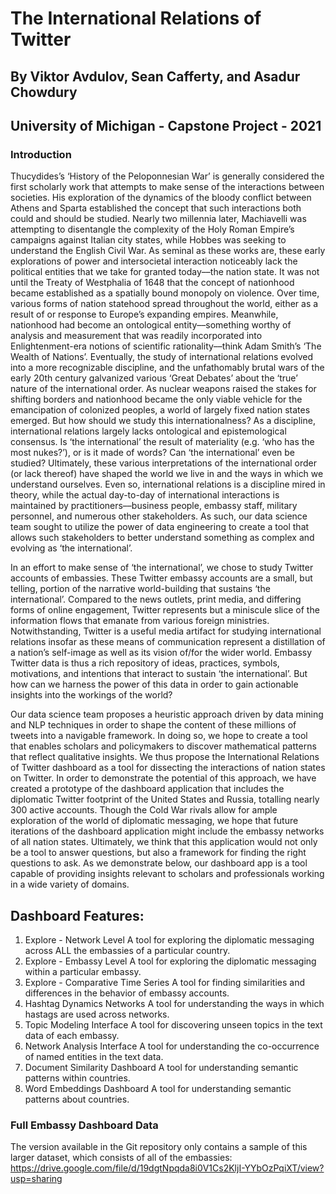 # The International Relations of Twitter

## By Viktor Avdulov, Sean Cafferty, and Asadur Chowdury
## University of Michigan - Capstone Project - 2021

### Introduction

Thucydides’s ‘History of the Peloponnesian War’ is generally considered the first scholarly work that attempts to make sense of the interactions between societies. His exploration of the dynamics of the bloody conflict between Athens and Sparta established the concept that such interactions both could and should be studied. Nearly two millennia later, Machiavelli was attempting to disentangle the complexity of the Holy Roman Empire’s campaigns against Italian city states, while Hobbes was seeking to understand the English Civil War. As seminal as these works are, these early explorations of power and intersocietal interaction noticeably lack the political entities that we take for granted today––the nation state. It was not until the Treaty of Westphalia of 1648 that the concept of nationhood became established as a spatially bound monopoly on violence. Over time, various forms of nation statehood spread throughout the world, either as a result of or response to Europe’s expanding empires. Meanwhile, nationhood had become an ontological entity––something worthy of analysis and measurement that was readily incorporated into Enlightenment-era notions of scientific rationality––think Adam Smith’s ‘The Wealth of Nations’. Eventually, the study of international relations evolved into a more recognizable discipline, and the unfathomably brutal wars of the early 20th century galvanized various ‘Great Debates’ about the ‘true’ nature of the international order. As nuclear weapons raised the stakes for shifting borders and nationhood became the only viable vehicle for the emancipation of colonized peoples, a world of largely fixed nation states emerged. But how should we study this internationalness? As a discipline, international relations largely lacks ontological and epistemological consensus. Is ‘the international’ the result of materiality (e.g. ‘who has the most nukes?’), or is it made of words? Can ‘the international’ even be studied? Ultimately, these various interpretations of the international order (or lack thereof) have shaped the world we live in and the ways in which we understand ourselves. Even so, international relations is a discipline mired in theory, while the actual day-to-day of international interactions is maintained by practitioners––business people, embassy staff, military personnel, and numerous other stakeholders. As such, our data science team sought to utilize the power of data engineering to create a tool that allows such stakeholders to better understand something as complex and evolving as ‘the international’. 

In an effort to make sense of ‘the international’, we chose to study Twitter accounts of embassies. These Twitter embassy accounts are a small, but telling, portion of the narrative world-building that sustains ‘the international’. Compared to the news outlets, print media, and differing forms of online engagement, Twitter represents but a miniscule slice of the information flows that emanate from various foreign ministries. Notwithstanding, Twitter is a useful media artifact for studying international relations insofar as these means of communication represent a distillation of a nation’s self-image as well as its vision of/for the wider world. Embassy Twitter data is thus a rich repository of ideas, practices, symbols, motivations, and intentions that interact to sustain ‘the international’. But how can we harness the power of this data in order to gain actionable insights into the workings of the world? 

Our data science team proposes a heuristic approach driven by data mining and NLP techniques in order to shape the content of these millions of tweets into a navigable framework. In doing so, we hope to create a tool that enables scholars and policymakers to discover mathematical patterns that reflect qualitative insights. We thus propose the International Relations of Twitter dashboard as a tool for dissecting the interactions of nation states on Twitter. In order to demonstrate the potential of this approach, we have created a prototype of the dashboard application that includes the diplomatic Twitter footprint of the United States and Russia, totalling nearly 300 active accounts. Though the Cold War rivals allow for ample exploration of the world of diplomatic messaging, we hope that future iterations of the dashboard application might include the embassy networks of all nation states. Ultimately, we think that this application would not only be a tool to answer questions, but also a framework for finding the right questions to ask. As we demonstrate below, our dashboard app is a tool capable of providing insights relevant to scholars and professionals working in a wide variety of domains. 

## Dashboard Features:
1. Explore - Network Level
   A tool for exploring the diplomatic messaging across ALL the embassies of a particular country.
2. Explore - Embassy Level
   A tool for exploring the diplomatic messaging within a particular embassy.
3. Explore - Comparative Time Series
   A tool for finding similarities and differences in the behavior of embassy accounts.
4. Hashtag Dynamics Networks
   A tool for understanding the ways in which hastags are used across networks.
5. Topic Modeling Interface
   A tool for discovering unseen topics in the text data of each embassy.
6. Network Analysis Interface
   A tool for understanding the co-occurrence of named entities in the text data.
7. Document Similarity Dashboard
   A tool for understanding semantic patterns within countries.
8. Word Embeddings Dashboard
   A tool for understanding semantic patterns about countries. 

### Full Embassy Dashboard Data
The version available in the Git repository only contains a sample of this larger dataset, which consists of all of the embassies:
https://drive.google.com/file/d/19dgtNpqda8i0V1Cs2KljI-YYbOzPqiXT/view?usp=sharing

